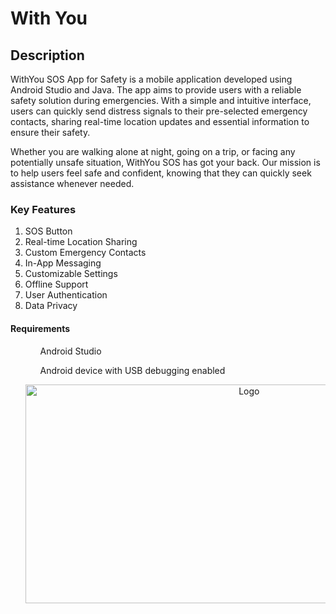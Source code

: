 # With You
## Description
WithYou SOS App for Safety is a mobile application developed using Android Studio and Java. The app aims to provide users with a reliable safety solution during emergencies. With a simple and intuitive interface, users can quickly send distress signals to their pre-selected emergency contacts, sharing real-time location updates and essential information to ensure their safety.

Whether you are walking alone at night, going on a trip, or facing any potentially unsafe situation, WithYou SOS has got your back. Our mission is to help users feel safe and confident, knowing that they can quickly seek assistance whenever needed.

### Key Features
1. SOS Button
2. Real-time Location Sharing
3. Custom Emergency Contacts
4. In-App Messaging
5. Customizable Settings
6. Offline Support
7. User Authentication
8. Data Privacy

#### Requirements
<ul>
<ol>Android Studio</ol>
<ol>Android device with USB debugging enabled</ol>
<p align="center">
<img src="output.jpg" alt="Logo" width="700" height="350">
</p>
